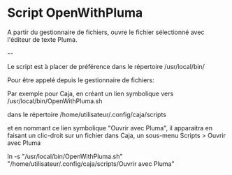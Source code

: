 # Script OpenWithPluma

A partir du gestionnaire de fichiers, ouvre le fichier sélectionné avec l'éditeur de texte Pluma.

--

Le script est à placer de préférence dans le répertoire /usr/local/bin/ 

Pour être appelé depuis le gestionnaire de fichiers:

Par exemple pour Caja, en créant un lien symbolique vers /usr/local/bin/OpenWithPluma.sh

dans le répertoire /home/utilisateur/.config/caja/scripts

et en nommant ce lien symbolique "Ouvrir avec Pluma", il apparaitra en faisant un
 clic-droit sur un fichier dans Caja, un sous-menu Scripts > Ouvrir avec Pluma

ln -s "/usr/local/bin/OpenWithPluma.sh" "/home/utilisateur/.config/caja/scripts/Ouvrir avec Pluma"


